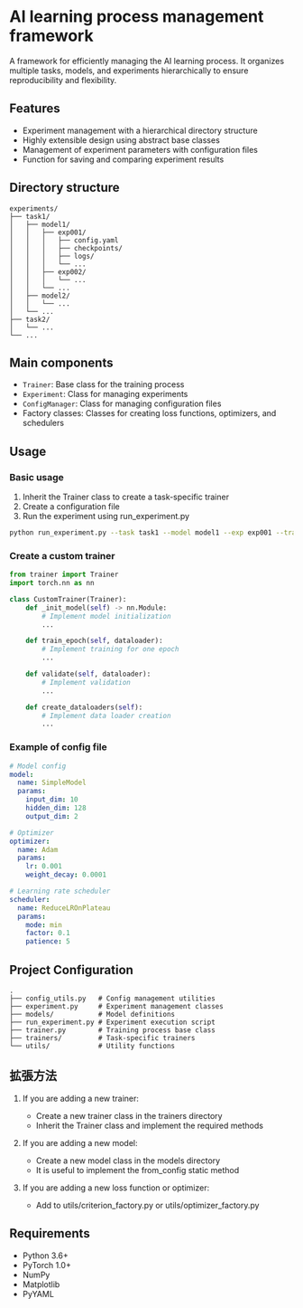 # AI learning process management framework

A framework for efficiently managing the AI ​​learning process. It organizes multiple tasks, models, and experiments hierarchically to ensure reproducibility and flexibility.

## Features

- Experiment management with a hierarchical directory structure
- Highly extensible design using abstract base classes
- Management of experiment parameters with configuration files
- Function for saving and comparing experiment results

## Directory structure

```
experiments/
├── task1/
│   ├── model1/
│   │   ├── exp001/
│   │   │   ├── config.yaml
│   │   │   ├── checkpoints/
│   │   │   ├── logs/
│   │   │   └── ...
│   │   ├── exp002/
│   │   │   └── ...
│   │   └── ...
│   ├── model2/
│   │   └── ...
│   └── ...
├── task2/
│   └── ...
└── ...
```

## Main components
- `Trainer`: Base class for the training process
- `Experiment`: Class for managing experiments
- `ConfigManager`: Class for managing configuration files
- Factory classes: Classes for creating loss functions, optimizers, and schedulers

## Usage

### Basic usage

1. Inherit the Trainer class to create a task-specific trainer
2. Create a configuration file
3. Run the experiment using run_experiment.py

```bash
python run_experiment.py --task task1 --model model1 --exp exp001 --trainer_class CustomTrainer --base_config examples/default_config.yaml
```

### Create a custom trainer

```python
from trainer import Trainer
import torch.nn as nn

class CustomTrainer(Trainer):
    def _init_model(self) -> nn.Module:
        # Implement model initialization
        ...

    def train_epoch(self, dataloader):
        # Implement training for one epoch
        ...

    def validate(self, dataloader):
        # Implement validation
        ...

    def create_dataloaders(self):
        # Implement data loader creation
        ...
```

### Example of config file

```yaml
# Model config
model:
  name: SimpleModel
  params:
    input_dim: 10
    hidden_dim: 128
    output_dim: 2

# Optimizer
optimizer:
  name: Adam
  params:
    lr: 0.001
    weight_decay: 0.0001

# Learning rate scheduler
scheduler:
  name: ReduceLROnPlateau
  params:
    mode: min
    factor: 0.1
    patience: 5
```

## Project Configuration

```
.
├── config_utils.py   # Config management utilities
├── experiment.py     # Experiment management classes
├── models/           # Model definitions
├── run_experiment.py # Experiment execution script
├── trainer.py        # Training process base class
├── trainers/         # Task-specific trainers
└── utils/            # Utility functions
```

## 拡張方法

1. If you are adding a new trainer:
   - Create a new trainer class in the trainers directory
   - Inherit the Trainer class and implement the required methods

2. If you are adding a new model:
   - Create a new model class in the models directory
   - It is useful to implement the from_config static method

3. If you are adding a new loss function or optimizer:
   - Add to utils/criterion_factory.py or utils/optimizer_factory.py

## Requirements

- Python 3.6+
- PyTorch 1.0+
- NumPy
- Matplotlib
- PyYAML 